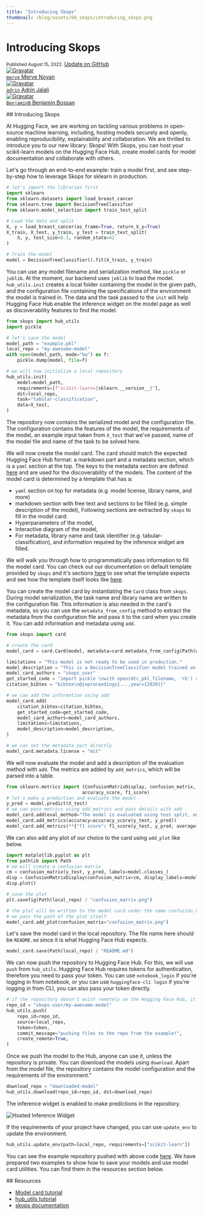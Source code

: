 ```yaml
---
title: "Introducing Skops"
thumbnail: /blog/assets/94_skops/introducing_skops.png
---
```


<h1>
    Introducing Skops
</h1>

<div class="blog-metadata">
    <small>Published August 15, 2022.</small>
    <a target="_blank" class="btn no-underline text-sm mb-5 font-sans" href="https://github.com/huggingface/blog/blob/main/skops-library.md">
        Update on GitHub
    </a>
</div>

<div class="author-card">
    <a href="/merve">
        <img class="avatar avatar-user" src="https://aeiljuispo.cloudimg.io/v7/https://s3.amazonaws.com/moonup/production/uploads/1631694399207-6141a88b3a0ec78603c9e784.png?w=200&h=200&f=face" title="Gravatar">
        <div class="bfc">
            <code>merve</code>
            <span class="fullname">Merve Noyan</span>
        </div>
    </a>
    <a href="/adrin">
        <img class="avatar avatar-user" src="https://huggingface.co/avatars/f40271d9ff5ac148aab4c512f8ae6402.svg" title="Gravatar">
        <div class="bfc">
            <code>adrin</code>
            <span class="fullname">Adrin Jalali</span>
        </div>
    </a>
    <a href="/BenjaminB">
        <img class="avatar avatar-user" src="https://aeiljuispo.cloudimg.io/v7/https://s3.amazonaws.com/moonup/production/uploads/1656685953025-62bf03d1e80cec527083cd66.jpeg?w=200&h=200&f=face" title="Gravatar">
        <div class="bfc">
            <code>BenjaminB</code>
            <span class="fullname">Benjamin Bossan</span>
        </div>
    </a>
</div>

## Introducing Skops

At Hugging Face, we are working on tackling various problems in open-source machine learning, including, hosting models securely and openly, enabling reproducibility, explainability and collaboration. We are thrilled to introduce you to our new library: Skops! With Skops, you can host your scikit-learn models on the Hugging Face Hub, create model cards for model documentation and collaborate with others.

Let's go through an end-to-end example: train a model first, and see step-by-step how to leverage Skops for sklearn in production.

```python
# let's import the libraries first
import sklearn
from sklearn.datasets import load_breast_cancer
from sklearn.tree import DecisionTreeClassifier
from sklearn.model_selection import train_test_split

# Load the data and split
X, y = load_breast_cancer(as_frame=True, return_X_y=True)
X_train, X_test, y_train, y_test = train_test_split(
    X, y, test_size=0.3, random_state=42
)

# Train the model
model = DecisionTreeClassifier().fit(X_train, y_train)
```

You can use any model filename and serialization method, like `pickle` or `joblib`. At the moment, our backend uses `joblib` to load the model. `hub_utils.init` creates a local folder containing the model in the given path, and the configuration file containing the specifications of the environment the model is trained in. The data and the task passed to the `init` will help Hugging Face Hub enable the inference widget on the model page as well as discoverability features to find the model.

```python
from skops import hub_utils
import pickle

# let's save the model
model_path = "example.pkl"
local_repo = "my-awesome-model"
with open(model_path, mode="bw") as f:
    pickle.dump(model, file=f)

# we will now initialize a local repository
hub_utils.init(
    model=model_path, 
    requirements=[f"scikit-learn={sklearn.__version__}"], 
    dst=local_repo,
    task="tabular-classification",
    data=X_test,
)
```

The repository now contains the serialized model and the configuration file. The configuration contains the features of the model, the requirements of the model, an example input taken from `X_test` that we've passed, name of the model file and name of the task to be solved here.

We will now create the model card. The card should match the expected Hugging Face Hub format: a markdown part and a metadata section, which is a `yaml` section at the top. The keys to the metadata section are defined [here](https://huggingface.co/docs/hub/models-cards#model-card-metadata) and are used for the discoverability of the models. 
The content of the model card is determined by a template that has a:
- `yaml` section on top for metadata (e.g. model license, library name, and more)
- markdown section with free text and sections to be filled (e.g. simple description of the model),
Following sections are extracted by `skops` to fill in the model card:
- Hyperparameters of the model,
- Interactive diagram of the model,
- For metadata, library name and task identifier (e.g. tabular-classification), and information required by the inference widget are filled.

We will walk you through how to programmatically pass information to fill the model card. You can check out our documentation on default template provided by `skops` and it's sections [here](https://skops.readthedocs.io/en/latest/model_card.html) to see what the template expects and see how the template itself looks like [here](https://github.com/skops-dev/skops/blob/main/skops/card/default_template.md).

You can create the model card by instantiating the `Card` class from `skops`. During model serialization, the task name and library name are written to the configuration file. This information is also needed in the card's metadata, so you can use the `metadata_from_config` method to extract the metadata from the configuration file and pass it to the card when you create it. You can add information and metadata using `add`.

```python
from skops import card

# create the card 
model_card = card.Card(model, metadata=card.metadata_from_config(Path(destination_folder)))

limitations = "This model is not ready to be used in production."
model_description = "This is a DecisionTreeClassifier model trained on breast cancer dataset."
model_card_authors = "skops_user"
get_started_code = "import pickle \nwith open(dtc_pkl_filename, 'rb') as file: \n    clf = pickle.load(file)"
citation_bibtex = "bibtex\n@inproceedings{...,year={2020}}"

# we can add the information using add
model_card.add(
    citation_bibtex=citation_bibtex,
    get_started_code=get_started_code,
    model_card_authors=model_card_authors,
    limitations=limitations,
    model_description=model_description,
)

# we can set the metadata part directly
model_card.metadata.license = "mit"
```

We will now evaluate the model and add a description of the evaluation method with `add`. The metrics are added by `add_metrics`, which will be parsed into a table. 

```python
from sklearn.metrics import (ConfusionMatrixDisplay, confusion_matrix,
                            accuracy_score, f1_score)
# let's make a prediction and evaluate the model
y_pred = model.predict(X_test)
# we can pass metrics using add_metrics and pass details with add
model_card.add(eval_method="The model is evaluated using test split, on accuracy and F1 score with macro average.")
model_card.add_metrics(accuracy=accuracy_score(y_test, y_pred))
model_card.add_metrics(**{"f1 score": f1_score(y_test, y_pred, average="micro")})
```

We can also add any plot of our choice to the card using `add_plot` like below.

```python
import matplotlib.pyplot as plt
from pathlib import Path
# we will create a confusion matrix
cm = confusion_matrix(y_test, y_pred, labels=model.classes_)
disp = ConfusionMatrixDisplay(confusion_matrix=cm, display_labels=model.classes_)
disp.plot()

# save the plot
plt.savefig(Path(local_repo) / "confusion_matrix.png")

# the plot will be written to the model card under the name confusion_matrix
# we pass the path of the plot itself
model_card.add_plot(confusion_matrix="confusion_matrix.png")
```

Let's save the model card in the local repository. The file name here should be `README.md` since it is what Hugging Face Hub expects.
```python
model_card.save(Path(local_repo) / "README.md")
```

We can now push the repository to Hugging Face Hub. For this, we will use `push` from `hub_utils`. Hugging Face Hub requires tokens for authentication, therefore you need to pass your token. You can use `notebook_login` if you're logging in from notebook, or you can use `huggingface-cli login` if you're logging in from CLI, you can also pass your token directly.

```python
# if the repository doesn't exist remotely on the Hugging Face Hub, it will be created when we set create_remote to True
repo_id = "skops-user/my-awesome-model"
hub_utils.push(
    repo_id=repo_id,
    source=local_repo,
    token=token,
    commit_message="pushing files to the repo from the example!",
    create_remote=True,
)
```

Once we push the model to the Hub, anyone can use it, unless the repository is private. You can download the models using `download`. Apart from the model file, the repository contains the model configuration and the requirements of the environment."

```python
download_repo = "downloaded-model"
hub_utils.download(repo_id=repo_id, dst=download_repo)
```

The inference widget is enabled to make predictions in the repository.

![Hosted Inference Widget](blog/assets/94_skops/skops_widget.png)

If the requirements of your project have changed, you can use `update_env` to update the environment.

```python
hub_utils.update_env(path=local_repo, requirements=["scikit-learn"])
```

You can see the example repository pushed with above code [here](https://huggingface.co/scikit-learn/skops-blog-example).
We have prepared two examples to show how to save your models and use model card utilities. You can find them in the resources section below.


## Resources
- [Model card tutorial](https://skops.readthedocs.io/en/latest/auto_examples/plot_model_card.html)
- [hub_utils tutorial](https://skops.readthedocs.io/en/latest/auto_examples/plot_hf_hub.html)
- [skops documentation](https://skops.readthedocs.io/en/latest/modules/classes.html)